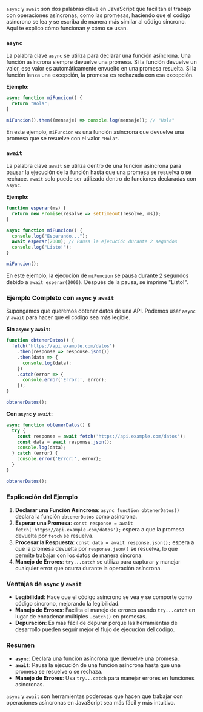 `async` y `await` son dos palabras clave en JavaScript que facilitan el trabajo con operaciones asíncronas, como las promesas, haciendo que el código asíncrono se lea y se escriba de manera más similar al código síncrono. Aquí te explico cómo funcionan y cómo se usan.

### `async`

La palabra clave `async` se utiliza para declarar una función asíncrona. Una función asíncrona siempre devuelve una promesa. Si la función devuelve un valor, ese valor es automáticamente envuelto en una promesa resuelta. Si la función lanza una excepción, la promesa es rechazada con esa excepción.

**Ejemplo:**

```javascript
async function miFuncion() {
  return "Hola";
}

miFuncion().then((mensaje) => console.log(mensaje)); // "Hola"
```

En este ejemplo, `miFuncion` es una función asíncrona que devuelve una promesa que se resuelve con el valor `"Hola"`.

### `await`

La palabra clave `await` se utiliza dentro de una función asíncrona para pausar la ejecución de la función hasta que una promesa se resuelva o se rechace. `await` solo puede ser utilizado dentro de funciones declaradas con `async`.

**Ejemplo:**

```javascript
function esperar(ms) {
  return new Promise(resolve => setTimeout(resolve, ms));
}

async function miFuncion() {
  console.log("Esperando...");
  await esperar(2000); // Pausa la ejecución durante 2 segundos
  console.log("Listo!");
}

miFuncion();
```

En este ejemplo, la ejecución de `miFuncion` se pausa durante 2 segundos debido a `await esperar(2000)`. Después de la pausa, se imprime "Listo!".

### Ejemplo Completo con `async` y `await`

Supongamos que queremos obtener datos de una API. Podemos usar `async` y `await` para hacer que el código sea más legible.

**Sin `async` y `await`:**

```javascript
function obtenerDatos() {
  fetch('https://api.example.com/datos')
    .then(response => response.json())
    .then(data => {
      console.log(data);
    })
    .catch(error => {
      console.error('Error:', error);
    });
}

obtenerDatos();
```

**Con `async` y `await`:**

```javascript
async function obtenerDatos() {
  try {
    const response = await fetch('https://api.example.com/datos');
    const data = await response.json();
    console.log(data);
  } catch (error) {
    console.error('Error:', error);
  }
}

obtenerDatos();
```

### Explicación del Ejemplo

1. **Declarar una Función Asíncrona**: `async function obtenerDatos()` declara la función `obtenerDatos` como asíncrona.
2. **Esperar una Promesa**: `const response = await fetch('https://api.example.com/datos');` espera a que la promesa devuelta por `fetch` se resuelva.
3. **Procesar la Respuesta**: `const data = await response.json();` espera a que la promesa devuelta por `response.json()` se resuelva, lo que permite trabajar con los datos de manera síncrona.
4. **Manejo de Errores**: `try...catch` se utiliza para capturar y manejar cualquier error que ocurra durante la operación asíncrona.

### Ventajas de `async` y `await`

- **Legibilidad**: Hace que el código asíncrono se vea y se comporte como código síncrono, mejorando la legibilidad.
- **Manejo de Errores**: Facilita el manejo de errores usando `try...catch` en lugar de encadenar múltiples `.catch()` en promesas.
- **Depuración**: Es más fácil de depurar porque las herramientas de desarrollo pueden seguir mejor el flujo de ejecución del código.

### Resumen

- **`async`**: Declara una función asíncrona que devuelve una promesa.
- **`await`**: Pausa la ejecución de una función asíncrona hasta que una promesa se resuelve o se rechaza.
- **Manejo de Errores**: Usa `try...catch` para manejar errores en funciones asíncronas.

`async` y `await` son herramientas poderosas que hacen que trabajar con operaciones asíncronas en JavaScript sea más fácil y más intuitivo.

